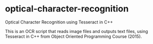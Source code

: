 # optical-character-recognition
Optical Character Recognition using Tesseract in C++

This is an OCR script that reads image files and outputs text files, using Tesseract in C++ from Object Oriented Programming Course (2015). 
